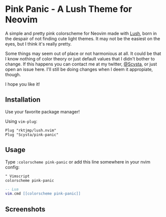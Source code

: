 
# Pink Panic - A Lush Theme for Neovim

A simple and pretty pink colorscheme for Neovim made with [Lush](https://github.com/rktjmp/lush.nvim), born in the despair of not finding cute light themes. It may not be the easiest on the eyes, but I think it's really pretty.

Some things may seem out of place or not harmonious at all. It could be that I know nothing of color theory or just default values that I didn't bother to change. If this happens you can contact me at my twitter, [@Scysta](https://twitter.com/scysta), or just open an issue here. I'll still be doing changes when I deem it appropiate, though.

I hope you like it!

## Installation

Use your favorite package manager!

Using `vim-plug`:

```
Plug "rktjmp/lush.nvim"
Plug "Scysta/pink-panic"
```

## Usage

Type `:colorscheme pink-panic` or add this line somewhere in your nvim config:

```vim
" Vimscript
colorscheme pink-panic
```

```lua
-- Lua
vim.cmd [[colorscheme pink-panic]]
```

## Screenshots



